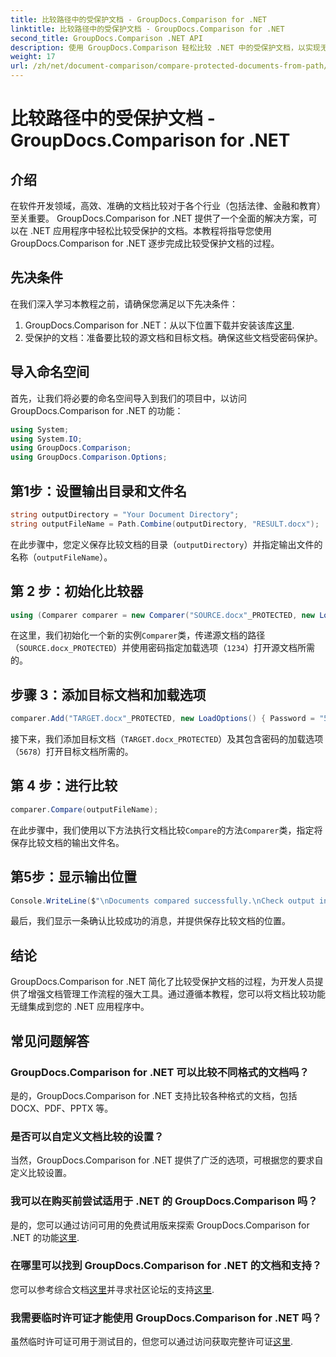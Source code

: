 ```yaml
---
title: 比较路径中的受保护文档 - GroupDocs.Comparison for .NET
linktitle: 比较路径中的受保护文档 - GroupDocs.Comparison for .NET
second_title: GroupDocs.Comparison .NET API
description: 使用 GroupDocs.Comparison 轻松比较 .NET 中的受保护文档，以实现无缝集成。增强您的文档管理工作流程。
weight: 17
url: /zh/net/document-comparison/compare-protected-documents-from-path/
---
```


# 比较路径中的受保护文档 - GroupDocs.Comparison for .NET

## 介绍
在软件开发领域，高效、准确的文档比较对于各个行业（包括法律、金融和教育）至关重要。 GroupDocs.Comparison for .NET 提供了一个全面的解决方案，可以在 .NET 应用程序中轻松比较受保护的文档。本教程将指导您使用 GroupDocs.Comparison for .NET 逐步完成比较受保护文档的过程。
## 先决条件
在我们深入学习本教程之前，请确保您满足以下先决条件：
1.  GroupDocs.Comparison for .NET：从以下位置下载并安装该库[这里](https://releases.groupdocs.com/comparison/net/).
2. 受保护的文档：准备要比较的源文档和目标文档。确保这些文档受密码保护。

## 导入命名空间
首先，让我们将必要的命名空间导入到我们的项目中，以访问 GroupDocs.Comparison for .NET 的功能：
```csharp
using System;
using System.IO;
using GroupDocs.Comparison;
using GroupDocs.Comparison.Options;
```

## 第1步：设置输出目录和文件名
```csharp
string outputDirectory = "Your Document Directory";
string outputFileName = Path.Combine(outputDirectory, "RESULT.docx");
```
在此步骤中，您定义保存比较文档的目录（`outputDirectory`）并指定输出文件的名称（`outputFileName`）。
## 第 2 步：初始化比较器
```csharp
using (Comparer comparer = new Comparer("SOURCE.docx"_PROTECTED, new LoadOptions(){ Password = "1234" }))
```
在这里，我们初始化一个新的实例`Comparer`类，传递源文档的路径（`SOURCE.docx_PROTECTED`）并使用密码指定加载选项（`1234`）打开源文档所需的。
## 步骤 3：添加目标文档和加载选项
```csharp
comparer.Add("TARGET.docx"_PROTECTED, new LoadOptions() { Password = "5678" });
```
接下来，我们添加目标文档（`TARGET.docx_PROTECTED`）及其包含密码的加载选项（`5678`）打开目标文档所需的。
## 第 4 步：进行比较
```csharp
comparer.Compare(outputFileName);
```
在此步骤中，我们使用以下方法执行文档比较`Compare`的方法`Comparer`类，指定将保存比较文档的输出文件名。
## 第5步：显示输出位置
```csharp
Console.WriteLine($"\nDocuments compared successfully.\nCheck output in {Directory.GetCurrentDirectory()}.");
```
最后，我们显示一条确认比较成功的消息，并提供保存比较文档的位置。

## 结论
GroupDocs.Comparison for .NET 简化了比较受保护文档的过程，为开发人员提供了增强文档管理工作流程的强大工具。通过遵循本教程，您可以将文档比较功能无缝集成到您的 .NET 应用程序中。
## 常见问题解答
### GroupDocs.Comparison for .NET 可以比较不同格式的文档吗？
是的，GroupDocs.Comparison for .NET 支持比较各种格式的文档，包括 DOCX、PDF、PPTX 等。
### 是否可以自定义文档比较的设置？
当然，GroupDocs.Comparison for .NET 提供了广泛的选项，可根据您的要求自定义比较设置。
### 我可以在购买前尝试适用于 .NET 的 GroupDocs.Comparison 吗？
是的，您可以通过访问可用的免费试用版来探索 GroupDocs.Comparison for .NET 的功能[这里](https://releases.groupdocs.com/).
### 在哪里可以找到 GroupDocs.Comparison for .NET 的文档和支持？
您可以参考综合文档[这里](https://tutorials.groupdocs.com/comparison/net/)并寻求社区论坛的支持[这里](https://forum.groupdocs.com/c/comparison/12).
### 我需要临时许可证才能使用 GroupDocs.Comparison for .NET 吗？
虽然临时许可证可用于测试目的，但您可以通过访问获取完整许可证[这里](https://purchase.groupdocs.com/buy).